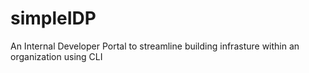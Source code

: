 # simpleIDP
An Internal Developer Portal to streamline building infrasture within an organization using CLI
